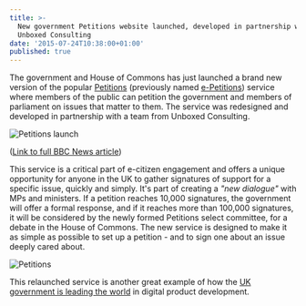 ```yaml
---
title: >-
  New government Petitions website launched, developed in partnership with
  Unboxed Consulting
date: '2015-07-24T10:38:00+01:00'
published: true
---
```


<p>The government and House of Commons has just launched a brand new version of the popular <a href="https://petition.parliament.uk">Petitions</a> (previously named <a href="../product-stories/e-petitions">e-Petitions</a>) service where members of the public can petition the government and members of parliament on issues that matter to them. The service was redesigned and developed in partnership with a team from Unboxed Consulting. </p>

![Petitions launch](https://s3-eu-west-1.amazonaws.com/unboxed-web-image-uploader/b5984a05f633fab9abaf49b1f931fa4d.PNG)

<p>(<a href="http://www.bbc.co.uk/news/uk-politics-33599604">Link to full BBC News article</a>)</p>

<p>This service is a critical part of e-citizen engagement and offers a unique opportunity for anyone in the UK to gather signatures of support for a specific issue, quickly and simply. It&#39;s part of creating a <i>&quot;new dialogue&quot;</i> with MPs and ministers. If a petition reaches 10,000 signatures, the government will offer a formal response, and if it reaches more than 100,000 signatures, it will be considered by the newly formed Petitions select committee, for a debate in the House of Commons. The new service is designed to make it as simple as possible to set up a petition - and to sign one about an issue deeply cared about.</p>

![Petitions](https://s3-eu-west-1.amazonaws.com/unboxed-web-image-uploader/b17c01920a31d98eca51ef61e2332d97.PNG)

<p>This relaunched service is another great example of how the <a href="why-plcs-are-looking-to-government-for-digital-inspiration">UK government is leading the world</a> in digital product development.</p>
